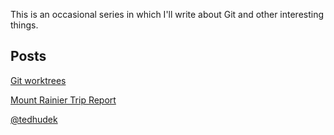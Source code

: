 This is an occasional series in which I'll write about Git and other interesting things.

## Posts

[Git worktrees](_posts/2019-02-07-worktrees.md)

[Mount Rainier Trip Report](_posts/2019-05-21-rainier.md)

[@tedhudek](https://twitter.com/tedhudek)
